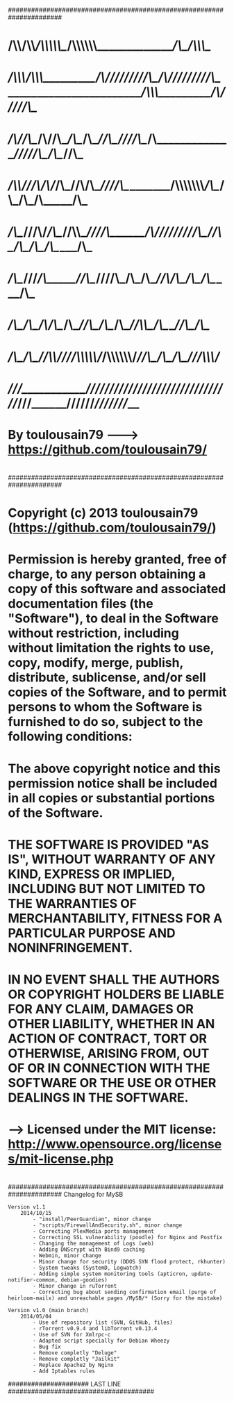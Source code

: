######################################################################
#
#  __/\\\\____________/\\\\___________________/\\\\\\\\\\\____/\\\\\\\\\\\\\________________________________/\\\___________/\\\\\\\____        
#   _\/\\\\\\________/\\\\\\_________________/\\\/////////\\\_\/\\\/////////\\\__________________________/\\\\\\\_________/\\\/////\\\__       
#    _\/\\\//\\\____/\\\//\\\____/\\\__/\\\__\//\\\______\///__\/\\\_______\/\\\_________________________\/////\\\________/\\\____\//\\\_      
#     _\/\\\\///\\\/\\\/_\/\\\___\//\\\/\\\____\////\\\_________\/\\\\\\\\\\\\\\_____________/\\\____/\\\_____\/\\\_______\/\\\_____\/\\\_     
#      _\/\\\__\///\\\/___\/\\\____\//\\\\\________\////\\\______\/\\\/////////\\\___________\//\\\__/\\\______\/\\\_______\/\\\_____\/\\\_    
#       _\/\\\____\///_____\/\\\_____\//\\\____________\////\\\___\/\\\_______\/\\\____________\//\\\/\\\_______\/\\\_______\/\\\_____\/\\\_   
#        _\/\\\_____________\/\\\__/\\_/\\\______/\\\______\//\\\__\/\\\_______\/\\\_____________\//\\\\\________\/\\\_______\//\\\____/\\\__  
#         _\/\\\_____________\/\\\_\//\\\\/______\///\\\\\\\\\\\/___\/\\\\\\\\\\\\\/_______________\//\\\_________\/\\\__/\\\__\///\\\\\\\/___ 
#          _\///______________\///___\////__________\///////////_____\/////////////__________________\///__________\///__\///_____\///////_____
#			By toulousain79 ---> https://github.com/toulousain79/
#
######################################################################
#
#	Copyright (c) 2013 toulousain79 (https://github.com/toulousain79/)
#	Permission is hereby granted, free of charge, to any person obtaining a copy of this software and associated documentation files (the "Software"), to deal in the Software without restriction, including without limitation the rights to use, copy, modify, merge, publish, distribute, sublicense, and/or sell copies of the Software, and to permit persons to whom the Software is furnished to do so, subject to the following conditions:
#	The above copyright notice and this permission notice shall be included in all copies or substantial portions of the Software.
#	THE SOFTWARE IS PROVIDED "AS IS", WITHOUT WARRANTY OF ANY KIND, EXPRESS OR IMPLIED, INCLUDING BUT NOT LIMITED TO THE WARRANTIES OF MERCHANTABILITY, FITNESS FOR A PARTICULAR PURPOSE AND NONINFRINGEMENT.
#	IN NO EVENT SHALL THE AUTHORS OR COPYRIGHT HOLDERS BE LIABLE FOR ANY CLAIM, DAMAGES OR OTHER LIABILITY, WHETHER IN AN ACTION OF CONTRACT, TORT OR OTHERWISE, ARISING FROM, OUT OF OR IN CONNECTION WITH THE SOFTWARE OR THE USE OR OTHER DEALINGS IN THE SOFTWARE.
#	--> Licensed under the MIT license: http://www.opensource.org/licenses/mit-license.php
#
######################################################################
Changelog for MySB

	Version v1.1
		2014/10/15
			- "install/PeerGuardian", minor change
			- "scripts/FirewallAndSecurity.sh", minor change
			- Correcting PlexMedia ports management
			- Correcting SSL vulnerability (poodle) for Nginx and Postfix
			- Changing the management of Logs (web)
			- Adding DNScrypt with Bind9 caching
			- Webmin, minor change
			- Minor change for security (DDOS SYN flood protect, rkhunter)
			- System tweaks (SystemD, Logwatch)
			- Adding simple system monitoring tools (apticron, update-notifier-common, debian-goodies)
			- Minor change in ruTorrent
			- Correcting bug about sending confirmation email (purge of heirloom-mailx) and unreachable pages /MySB/* (Sorry for the mistake)

	Version v1.0 (main branch)
		2014/05/04
			- Use of repository list (SVN, GitHub, files)
			- rTorrent v0.9.4 and libTorrent v0.13.4
			- Use of SVN for Xmlrpc-c
			- Adapted script specially for Debian Wheezy
			- Bug fix
			- Remove completly "Deluge"
			- Remove completly "Jailkit"
			- Replace Apache2 by Nginx
			- Add Iptables rules

##################### LAST LINE ######################################